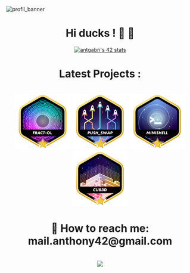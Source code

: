 
![profil_banner](https://github.com/user-attachments/assets/dea14363-3e17-4ed1-b195-4d13dce486b2)


<div align="center" style="display: place-content: center;">
  <h1> Hi ducks ! 🦆 👋</h1>
   <a href="https://github.com/oakoudad/badge42"><img src="https://badge.mediaplus.ma/darkgray/antgabri?1337Badge=off&UM6P=off" alt="antgabri's 42 stats" /></a>
    <h1>  Latest Projects :</h1>
  <br>
   <img src="./badges/fract-olm.png" length="150" width="150">
  <img src="./badges/push_swapm.png" length="150" width="150">
  <img src="./badges/minishellm.png" length="150" width="150">
  <img src="./badges/cub3dm.png" length="150" width="150">
  <h1>  📩 How to reach me: mail.anthony42@gmail.com</h1>
<!-- <br>
    <a href="https://github.com/EniumRaphael/libft"><img src="./badges/libfte.png"  title="libft: 125/100" length="150" width="150"></a>
    <a href="https://github.com/EniumRaphael/ft_printf"><img src="./badges/ft_printfe.png" title="printf: 100/100" length="150" width="150"></a> -->
<br>
    <img src="https://github-readme-stats.vercel.app/api?username=monsieurCanard&show_icons=true&theme=tokyonight&?count_private=true&include_all_commits=true" length="150" width="450"> 
<!--     <img src="github-readme-streak-stats.herokuapp.com/?user=monsieurCanard&theme=tokyonight" length="150" width="450"> -->
</div>
